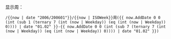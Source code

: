 显示周：

`/{{now | date "2006/200601"}}/{{now | ISOWeek}}周({{ now.AddDate 0 0 (int (sub 1 (ternary 7 (int (now | Weekday)) (eq (int (now | Weekday)) 0)))) | date "01.02" }}-{{ now.AddDate 0 0 (int (sub 7 (ternary 7 (int (now | Weekday)) (eq (int (now | Weekday)) 0)))) | date "01.02" }})`
